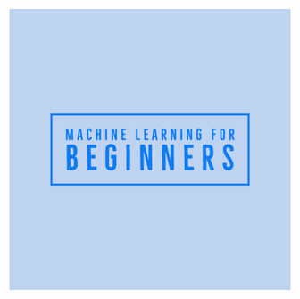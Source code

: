 ![Machine Learning for Beginners Logo](https://github.com/pdellis85/MLFB/blob/main/Machine%20Learning%20for%20Beginners-logos.jpeg)



